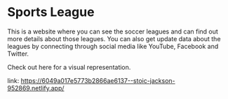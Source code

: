 # Sports League
This is a website where you can see the soccer leagues and can find out more details about those leagues.
You can also get update data about the leagues by connecting through social media like YouTube, Facebook and Twitter.

Check out here for a visual representation.

link: https://6049a017e5773b2866ae6137--stoic-jackson-952869.netlify.app/